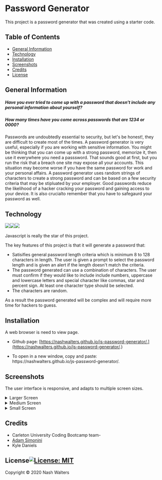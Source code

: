 # Password Generator
This project is a password generator that was created using a starter code.

## Table of Contents
* [General Information](#general-information)
* [Technology](#technology)
* [Installation](#installation)
* [Screenshots](#screenshots)
* [Credits](#credits)
* [License](#license)

## General Information
##### Have you ever tried to come up with a password that doesn't include any personal information about yourself?
##### How many times have you come across passwords that are 1234 or 0000?
Passwords are undoubtedly essential to security, but let's be honest!, they are difficult to create most of the times. A password generator is very useful, especially if you are working with sensitive information.  You might be thinking that you can come up with a strong password, memorize it, then use it everywhere you need a passsword. That sounds good at first, but you run the risk that a breach one site may expose all your accounts. This situation may become worse if you have the same password for work and your personal affairs. A password generator uses random strings of characters to create a strong password and can be based on a few security criteria that may be stipluated by your employer. Good passwords reduce the likelihood of a hacker cracking your password and gaining access to your device. It is also crucialto  remember that you have to safegaurd your password as well.

## Technology 
<img src="https://img.shields.io/badge/html5%20-%23E34F26.svg?&style=for-the-badge&logo=html5&logoColor=white"/><img src="https://img.shields.io/badge/css3%20-%231572B6.svg?&style=for-the-badge&logo=css3&logoColor=white"/><img src="https://img.shields.io/badge/javascript%20-%23323330.svg?&style=for-the-badge&logo=javascript&logoColor=%23F7DF1E"/>

Javascript is really the star of this project.

The key features of this project is that it will generate a password that:
* Satisifies general password length criteria which is minimum 8 to 128 characters in length. The user is given a prompt to select the password length and is given an alert if the length doesn't match the criteria.
* The password generated can use a combination of characters. The user must confirm if they would like to include include numbers, uppercase and lowercase letters and special character like commas, star and percent sign. At least one character type should be selected.
* The characters are random.

As a result the password generated will be complex and will require more time for hackers to guess.

## Installation

A web browser is need to view page.

* Github page: [https://nashwalters.github.io/js-password-generator/.](https://nashwalters.github.io/js-password-generator/.)

* To open in a new window, copy and paste: https://<span></span>nashwalters.github.io/js-password-generator/.

## Screenshots
The user interface is responsive, and adapts to multiple screen sizes.
<details>
  <summary>Larger Screen</summary>
  <img src="img/screencapture-large.png" alt= "screenshot of site at 922px">
</details>
<details>
  <summary>Medium Screen</summary>
   <img src="img/screencapture-medium.png" alt= "screenshot of site at 768px">
</details>
<details>
  <summary>Small Screen</summary>
   <img src="img/screencapture-small.png" alt= "screenshot of site at 400px">
</details>

## Credits

* Carleton University Coding Bootcamp team- 
* [Adam Simonini](https://github.com/adamsimonini)
* Kyle Daniels

## License[![License: MIT](https://img.shields.io/badge/License-MIT-yellow.svg)](https://opensource.org/licenses/MIT)

Copyright © 2020 Nash Walters
